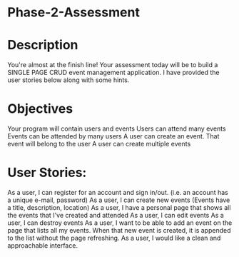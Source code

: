 # Phase-2-Assessment

# Description

You're almost at the finish line!
Your assessment today will be to build a SINGLE PAGE CRUD event management application.
I have provided the user stories below along with some hints.

# Objectives
Your program will contain users and events
Users can attend many events
Events can be attended by many users
A user can create an event. That event will belong to the user
A user can create multiple events

# User Stories:

As a user, I can register for an account and sign in/out. (i.e. an account has a unique e-mail, password)
As a user, I can create new events (Events have a title, description, location)
As a user, I have a personal page that shows all the events that I've created and attended
As a user, I can edit events
As a user, I can destroy events
As a user, I want to be able to add an event on the page that lists all my events. When that new event is created, it is appended to the list without the page refreshing.
As a user, I would like a clean and approachable interface.
